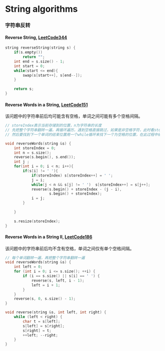 # String algorithms


### 字符串反转

#### Reverse String, [LeetCode344](https://leetcode.com/problems/reverse-string/)

```c
string reverseString(string s) {
    if(s.empty())
        return "";
    int end = s.size() - 1;
    int start = 0;
    while(start <= end){
        swap(s[start++], s[end--]);
    }
    
    return s;
}
```

#### Reverse Words in a String, [LeetCode151](https://leetcode.com/problems/reverse-words-in-a-string/)
该问题中的字符串前后均可能含有空格，单词之间可能有多个空格间隔。

```c
// storeIndex表示当前存储到的位置，n为字符串的长度
// 先把整个字符串翻转一遍，再循环遍历，遇到空格直接跳过，如果是非空格字符，此时看storeIndex是否为0，为0的话表示第一个单词，不用增加空格，如果不为0，说明不是第一个单词，需要在单词中间加一个空格
// 然后要找到下一个单词的结束位置用一个while循环来找下一个为空格的位置，在此过程中继续覆盖原字符串，找到结束位置了，下面就来翻转这个单词，然后更新i为结尾位置，最后遍历结束

void reverseWords(string &s) {
    int storeIndex = 0;
    int n = s.size();
    reverse(s.begin(), s.end());
    int j ;
    for(int i = 0; i < n; i++){
        if(s[i] != ' '){
            if(storeIndex) s[storeIndex++] = ' ';
            j = i;
            while(j < n && s[j] != ' ')  s[storeIndex++] = s[j++];
            reverse(s.begin() + storeIndex - (j - i),
                    s.begin() + storeIndex);
            i = j;
        }
        
    }
    
    s.resize(storeIndex);
}

```


#### Reverse Words in a String II, [LeetCode186](https://leetcode.com/problems/reverse-words-in-a-string-ii/)
该问题中的字符串前后均不含有空格，单词之间仅有单个空格间隔。
```c
// 每个单词翻转一遍，再把整个字符串翻转一遍
void reverseWords(string &s) {
    int left = 0;
    for (int i = 0; i <= s.size(); ++i) {
        if (i == s.size() || s[i] == ' ') {
            reverse(s, left, i - 1);
            left = i + 1;
        }
    }
    reverse(s, 0, s.size() - 1);
}

void reverse(string &s, int left, int right) {
    while (left < right) {
        char t = s[left];
        s[left] = s[right];
        s[right] = t;
        ++left; --right;
    }
}
```

